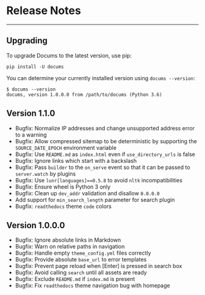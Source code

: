 # Release Notes

---

## Upgrading

To upgrade Docums to the latest version, use pip:

    pip install -U docums

You can determine your currently installed version using `docums --version`:

    $ docums --version
    docums, version 1.0.0.0 from /path/to/docums (Python 3.6)

## Version 1.1.0

* Bugfix: Normalize IP addresses and change unsupported address error to a
  warning
* Bugfix: Allow compressed sitemap to be deterministic by supporting the
  `SOURCE_DATE_EPOCH` environment variable
* Bugfix: Use `README.md` as `index.html` even if `use_directory_urls` is false
* Bugfix: Ignore links which start with a backslash
* Bugfix: Pass `builder` to the `on_serve` event so that it can be passed to
  `server.watch` by plugins
* Bugfix: Use `lunr[languages]==0.5.8` to avoid `nltk` incompatibilities
* Bugfix: Ensure wheel is Python 3 only
* Bugfix: Clean up `dev_addr` validation and disallow `0.0.0.0`
* Add support for `min_search_length` parameter for search plugin
* Bugfix: `readthedocs` theme `code` colors

## Version 1.0.0.0

* Bugfix: Ignore absolute links in Markdown
* Bugfix: Warn on relative paths in navigation
* Bugfix: Handle empty `theme_config.yml` files correctly
* Bugfix: Provide absolute `base_url` to error templates
* Bugfix: Prevent page reload when [Enter] is pressed in search box
* Bugfix: Avoid calling `search` until all assets are ready
* Bugfix: Exclude `README.md` if `index.md` is present
* Bugfix: Fix `readthedocs` theme navigation bug with homepage
